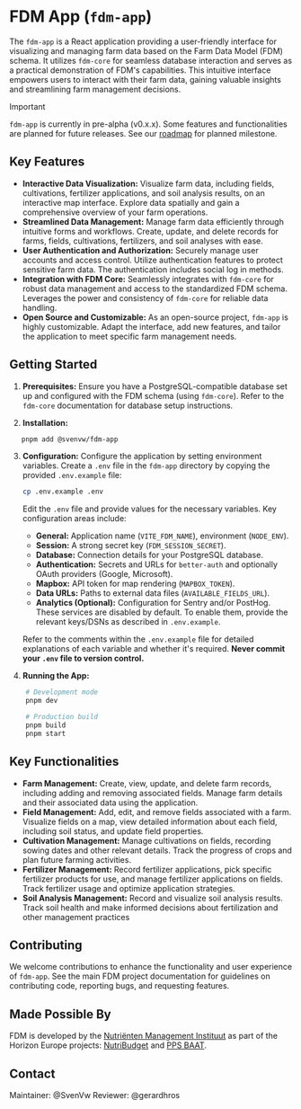 # FDM App (`fdm-app`)

The `fdm-app` is a React application providing a user-friendly interface for visualizing and managing farm data based on the Farm Data Model (FDM) schema. It utilizes `fdm-core` for seamless database interaction and serves as a practical demonstration of FDM's capabilities.  This intuitive interface empowers users to interact with their farm data, gaining valuable insights and streamlining farm management decisions.

> [!IMPORTANT]  
> `fdm-app` is currently in pre-alpha (v0.x.x). Some features and functionalities are planned for future releases.
> See our [roadmap](https://github.com/SvenVw/fdm/milestones) for planned milestone.

## Key Features

* **Interactive Data Visualization:**  Visualize farm data, including fields, cultivations, fertilizer applications, and soil analysis results, on an interactive map interface. Explore data spatially and gain a comprehensive overview of your farm operations.
* **Streamlined Data Management:**  Manage farm data efficiently through intuitive forms and workflows. Create, update, and delete records for farms, fields, cultivations, fertilizers, and soil analyses with ease.
* **User Authentication and Authorization:** Securely manage user accounts and access control.  Utilize authentication features to protect sensitive farm data. The authentication includes social log in methods.
* **Integration with FDM Core:**  Seamlessly integrates with `fdm-core` for robust data management and access to the standardized FDM schema. Leverages the power and consistency of `fdm-core` for reliable data handling.
* **Open Source and Customizable:**  As an open-source project, `fdm-app` is highly customizable. Adapt the interface, add new features, and tailor the application to meet specific farm management needs.

## Getting Started

1. **Prerequisites:** Ensure you have a PostgreSQL-compatible database set up and configured with the FDM schema (using `fdm-core`). Refer to the `fdm-core` documentation for database setup instructions.

2. **Installation:**

```bash
   pnpm add @svenvw/fdm-app
```

3.  **Configuration:**
    Configure the application by setting environment variables. Create a `.env` file in the `fdm-app` directory by copying the provided `.env.example` file:

    ```bash
    cp .env.example .env
    ```

    Edit the `.env` file and provide values for the necessary variables. Key configuration areas include:
    *   **General:** Application name (`VITE_FDM_NAME`), environment (`NODE_ENV`).
    *   **Session:** A strong secret key (`FDM_SESSION_SECRET`).
    *   **Database:** Connection details for your PostgreSQL database.
    *   **Authentication:** Secrets and URLs for `better-auth` and optionally OAuth providers (Google, Microsoft).
    *   **Mapbox:** API token for map rendering (`MAPBOX_TOKEN`).
    *   **Data URLs:** Paths to external data files (`AVAILABLE_FIELDS_URL`).
    *   **Analytics (Optional):** Configuration for Sentry and/or PostHog. These services are disabled by default. To enable them, provide the relevant keys/DSNs as described in `.env.example`.

    Refer to the comments within the `.env.example` file for detailed explanations of each variable and whether it's required. **Never commit your `.env` file to version control.**

4.  **Running the App:**
```bash
    # Development mode
    pnpm dev

    # Production build
    pnpm build
    pnpm start
```    

## Key Functionalities
* **Farm Management:** Create, view, update, and delete farm records, including adding and removing associated fields. Manage farm details and their associated data using the application.
* **Field Management:** Add, edit, and remove fields associated with a farm. Visualize fields on a map, view detailed information about each field, including soil status, and update field properties.
* **Cultivation Management:** Manage cultivations on fields, recording sowing dates and other relevant details. Track the progress of crops and plan future farming activities.
* **Fertilizer Management:** Record fertilizer applications, pick specific fertilizer products for use, and manage fertilizer applications on fields. Track fertilizer usage and optimize application strategies.
* **Soil Analysis Management:** Record and visualize soil analysis results. Track soil health and make informed decisions about fertilization and other management practices

## Contributing
We welcome contributions to enhance the functionality and user experience of `fdm-app`. See the main FDM project documentation for guidelines on contributing code, reporting bugs, and requesting features.

## Made Possible By

FDM is developed by the [Nutriënten Management Instituut](https://www.nmi-agro.nl/) as part of the Horizon Europe projects: [NutriBudget](https://www.nutribudget.eu/) and [PPS BAAT](https://www.handboekbodemenbemesting.nl/nl/handboekbodemenbemesting/pps-baat.htm).


## Contact

Maintainer: @SvenVw
Reviewer: @gerardhros
